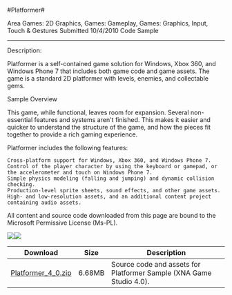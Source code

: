 #Platformer#

Area
Games: 2D Graphics, Games: Gameplay, Games: Graphics, Input, Touch & Gestures
Submitted
10/4/2010
Code Sample

---

Description:

Platformer is a self-contained game solution for Windows, Xbox 360, and Windows Phone 7 that includes both game code and game assets. The game is a standard 2D platformer with levels, enemies, and collectable gems.

Sample Overview

This game, while functional, leaves room for expansion. Several non-essential features and systems aren't finished. This makes it easier and quicker to understand the structure of the game, and how the pieces fit together to provide a rich gaming experience.

Platformer includes the following features:

    Cross-platform support for Windows, Xbox 360, and Windows Phone 7.
    Control of the player character by using the keyboard or gamepad, or the accelerometer and touch on Windows Phone 7.
    Simple physics modeling (falling and jumping) and dynamic collision checking.
    Production-level sprite sheets, sound effects, and other game assets.
    High- and low-resolution assets, and an additional content project containing audio assets.


All content and source code downloaded from this page are bound to the Microsoft Permissive License (Ms-PL).

![](https://github.com/simondarksidej/XNAGameStudio/blob/master/Images/platformer1.png)![](https://github.com/simondarksidej/XNAGameStudio/blob/master/Images/platformer1.png)


Download | Size | Description
---|---|---|
[Platformer_4_0.zip](https://github.com/simondarksidej/XNAGameStudio/blob/master/Samples/Platformer_4_0.zip?raw=true) | 6.68MB | Source code and assets for Platformer Sample (XNA Game Studio 4.0). 